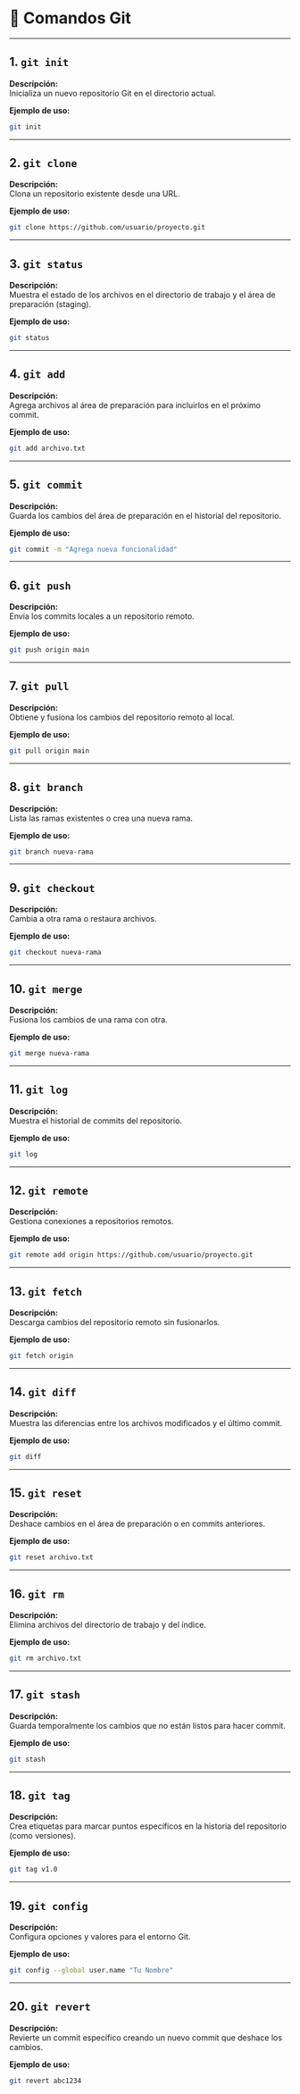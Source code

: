 # 📘 Comandos Git



---

## 1. `git init`

**Descripción:**  
Inicializa un nuevo repositorio Git en el directorio actual.

**Ejemplo de uso:**  
```bash
git init
```

---

## 2. `git clone`

**Descripción:**  
Clona un repositorio existente desde una URL.

**Ejemplo de uso:**  
```bash
git clone https://github.com/usuario/proyecto.git
```

---

## 3. `git status`

**Descripción:**  
Muestra el estado de los archivos en el directorio de trabajo y el área de preparación (staging).

**Ejemplo de uso:**  
```bash
git status
```

---

## 4. `git add`

**Descripción:**  
Agrega archivos al área de preparación para incluirlos en el próximo commit.

**Ejemplo de uso:**  
```bash
git add archivo.txt
```

---

## 5. `git commit`

**Descripción:**  
Guarda los cambios del área de preparación en el historial del repositorio.

**Ejemplo de uso:**  
```bash
git commit -m "Agrega nueva funcionalidad"
```

---

## 6. `git push`

**Descripción:**  
Envía los commits locales a un repositorio remoto.

**Ejemplo de uso:**  
```bash
git push origin main
```

---

## 7. `git pull`

**Descripción:**  
Obtiene y fusiona los cambios del repositorio remoto al local.

**Ejemplo de uso:**  
```bash
git pull origin main
```

---

## 8. `git branch`

**Descripción:**  
Lista las ramas existentes o crea una nueva rama.

**Ejemplo de uso:**  
```bash
git branch nueva-rama
```

---

## 9. `git checkout`

**Descripción:**  
Cambia a otra rama o restaura archivos.

**Ejemplo de uso:**  
```bash
git checkout nueva-rama
```

---

## 10. `git merge`

**Descripción:**  
Fusiona los cambios de una rama con otra.

**Ejemplo de uso:**  
```bash
git merge nueva-rama
```

---

## 11. `git log`

**Descripción:**  
Muestra el historial de commits del repositorio.

**Ejemplo de uso:**  
```bash
git log
```

---

## 12. `git remote`

**Descripción:**  
Gestiona conexiones a repositorios remotos.

**Ejemplo de uso:**  
```bash
git remote add origin https://github.com/usuario/proyecto.git
```

---

## 13. `git fetch`

**Descripción:**  
Descarga cambios del repositorio remoto sin fusionarlos.

**Ejemplo de uso:**  
```bash
git fetch origin
```

---

## 14. `git diff`

**Descripción:**  
Muestra las diferencias entre los archivos modificados y el último commit.

**Ejemplo de uso:**  
```bash
git diff
```

---

## 15. `git reset`

**Descripción:**  
Deshace cambios en el área de preparación o en commits anteriores.

**Ejemplo de uso:**  
```bash
git reset archivo.txt
```

---

## 16. `git rm`

**Descripción:**  
Elimina archivos del directorio de trabajo y del índice.

**Ejemplo de uso:**  
```bash
git rm archivo.txt
```

---

## 17. `git stash`

**Descripción:**  
Guarda temporalmente los cambios que no están listos para hacer commit.

**Ejemplo de uso:**  
```bash
git stash
```

---

## 18. `git tag`

**Descripción:**  
Crea etiquetas para marcar puntos específicos en la historia del repositorio (como versiones).

**Ejemplo de uso:**  
```bash
git tag v1.0
```

---

## 19. `git config`

**Descripción:**  
Configura opciones y valores para el entorno Git.

**Ejemplo de uso:**  
```bash
git config --global user.name "Tu Nombre"
```

---

## 20. `git revert`

**Descripción:**  
Revierte un commit específico creando un nuevo commit que deshace los cambios.

**Ejemplo de uso:**  
```bash
git revert abc1234
```
